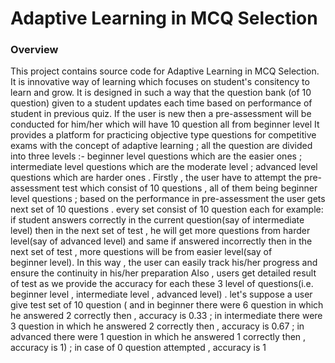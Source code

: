 # Adaptive Learning in MCQ Selection

### Overview
This project contains source code for Adaptive Learning in MCQ Selection. It is innovative way of learning which focuses on student's consitency to learn and grow. It is designed in such a way that the question bank (of 10 question) given to a student updates each time based on performance of student in previous quiz. If the user is new then a pre-assessment will be conducted for him/her which will have 10 question all from beginner level
It provides a platform for practicing objective type questions for competitive exams with the concept of adaptive learning ; all the question are divided into three levels :-  beginner level questions which are the easier ones ; intermediate level questions which are the moderate level ; advanced level questions which are harder ones . 
Firstly , the user have to attempt the pre-assessment test which consist of 10 questions ,  all of them being beginner level questions ; based on the performance in pre-assessment the user gets next set of 10 questions . every  set consist of 10 question each 
for  example: if student answers correctly in the current question(say of intermediate level) then in the next set of test , he will get more questions from harder level(say of advanced level) and same if answered incorrectly then in the next set of test , more questions will be from easier level(say of beginner level).
In this way , the user can easily track his/her progress and ensure the continuity in his/her preparation
Also , users get detailed result of test as we provide the accuracy for each these 3 level of questions(i.e. beginner level , intermediate level , advanced level) . let's  suppose a user give test set of 10 question ( and in beginner there were 6 question in which he answered  2 correctly then , accuracy is 0.33 ;  in intermediate there were 3 question in which he answered  2 correctly then , accuracy is 0.67 ; in advanced there were 1 question in which he answered  1 correctly then , accuracy is 1) ; in case of 0 question attempted , accuracy is 1
